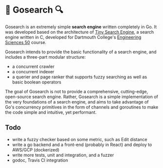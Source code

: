 
# :mag_right: Gosearch :mag:

Gosearch is an extremely simple **search engine** written completely in Go. It was developed based on the architecture of [Tiny Search Engine](https://github.com/allenmqcymp/tse/),
a search engine written in C, developed for Dartmouth College's [Engineering Sciences 50](https://thayer.github.io/engs50/) course.

Gosearch intends to provide the basic functionality of a search engine, and includes a three-part modular structure:
- a concurrent crawler
- a concurrent indexer
- a querier and page ranker that supports fuzzy searching as well as basic boolean operators

The goal of Gosearch is not to provide a comprehensive, cutting-edge, open-source search engine. Rather, Gosearch is a simple 
implementation of the very foundations of a search engine, and aims to take advantage of Go's concurrency primitives in the form of 
channels and goroutines to make the code simple and intuitive, yet performant.

## Todo

- write a fuzzy checker based on some metric, such as Edit distance
- write a go backend and a front-end (probably in React) and deploy to AWS/GCP (dockerized)
- write more tests, unit and integration, and a fuzzer
- godoc, Travis CI integration


